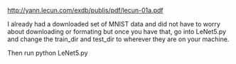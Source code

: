 http://yann.lecun.com/exdb/publis/pdf/lecun-01a.pdf

I already had a downloaded set of MNIST data and did not have to worry about downloading or formating but once you have that, go into LeNet5.py and change the train_dir and test_dir to wherever they are on your machine.

Then run python LeNet5.py
